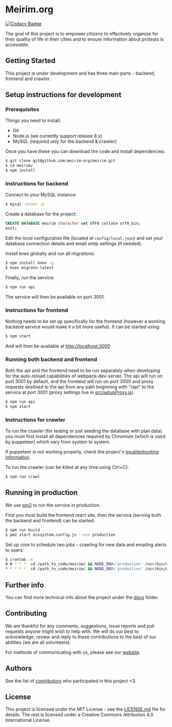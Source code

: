 # Meirim.org

[![Codacy Badge](https://api.codacy.com/project/badge/Grade/d98761313f31455ca93ee6a0187b38d5)](https://www.codacy.com/app/CitizensForCities/CitizensForCities?utm_source=github.com&utm_medium=referral&utm_content=dortheimer/CitizensForCities&utm_campaign=badger)

The goal of this project is to empower citizens to effectively organize for their quality of life in their cities and to ensure information about protests is accessible.

## Getting Started

This project is under development and has three main parts - backend, frontend and crawler.

## Setup instructions for development

### Prerequisites

Things you need to install:

* Git
* Node.js (we currently support release 8.x)
* MySQL (required only for the backend & crawler)

Once you have these you can download the code and install dependencies:

```bash
$ git clone git@github.com:meirim-org/meirim.git
$ cd meirim/
$ npm install
```

### Instructions for backend

Connect to your MySQL instance:

```bash
$ mysql -uroot -p
```

Create a database for the project:

```sql
CREATE DATABASE meirim character set UTF8 collate utf8_bin;
exit;
```

Edit the local configuration file (located at `config/local.json`) and set your database connection details and email smtp settings (if needed).

Install knex globally and run all migrations:
```bash
$ npm install knex -g
$ knex migrate:latest
```

Finally, run the service:

```bash
$ npm run api
```

The service will then be available on port 3001.

### Instructions for frontend

Nothing needs to be set up specifically for the frontend (however a working backend service would make it a bit more useful). It can be started using:

```bash
$ npm start
```

And will then be available at [http://localhost:3000](http://localhost:3000)

### Running both backend and frontend

Both the api and the frontend need to be run separately when developing for the auto-reload capabilities of webpack-dev-server.
The api will run on port 3001 by default, and the frontend will run on port 3000 and proxy requests destined to the api from any path beginning with "/api" to the service at port 3001 (proxy settings live in [src/setupProxy.js](src/setupProxy.js)).

```bash
$ npm run api
$ npm start
```

### Instructions for crawler

To run the crawler (for testing or just seeding the database with plan data) you must first install all dependencies required by Chromium (which is used by puppeteer) which vary from system to system.

If puppeteer is not working properly, check the project's [troubleshooting information](https://github.com/puppeteer/puppeteer/blob/master/docs/troubleshooting.md).

To run the crawler (can be killed at any time using Ctrl+C):

```bash
$ npm run crawl
```

## Running in production

We use [pm2](https://pm2.keymetrics.io) to run the service in production.

First you must build the frontend react site, then the service (serving both the backend and frontend) can be started:

```bash
$ npm run build
$ pm2 start ecosystem.config.js --env production
```

Set up cron to schedule two jobs - crawling for new data and emailing alerts to users:

```bash
$ crontab -e
0 0 * * *  cd /path_to_code/meirim/ && NODE_ENV='production' /usr/bin/node /path_to_code/meirim/bin/iplan >> /path_to_code/meirim/logs/combined.log 2>&1
* * * * *  cd /path_to_code/meirim/ && NODE_ENV='production' /usr/bin/node /path_to_code/meirim/bin/send_emails >> /path_to_code/meirim/logs/combined.log 2>&1
```

## Further info

You can find more technical info about the project under the [docs](./docs) folder.

## Contributing

We are thankful for any comments, suggestions, issue reports and pull requests anyone might wish to help with.
We will do our best to acknowledge, review and reply to these contributions to the best of our abilities (we are all volunteers).

For methods of communicating with us, please see our [website](https://meirim.org).

## Authors

See the list of [contributors](https://github.com/meirim-org/meirim/contributors) who participated in this project <3.

## License

This project is licensed under the MIT License - see the [LICENSE.md](LICENSE.md) file for details.
The rest is licensed under a Creative Commons Attribution 4.0 International License.
